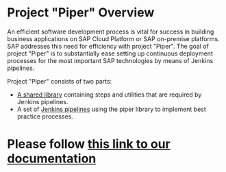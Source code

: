 # Project "Piper" Overview

An efficient software development process is vital for success in building business applications on SAP Cloud Platform or SAP on-premise platforms.
SAP addresses this need for efficiency with project "Piper". The goal of project "Piper" is to substantially ease setting up continuous deployment processes for the most important SAP technologies by means of Jenkins pipelines.

Project "Piper" consists of two parts:

 * [A shared library][piper-library] containing steps and utilities that are required by Jenkins pipelines.
 * A set of [Jenkins pipelines][piper-pipelines] using the piper library to implement best practice processes.

# Please follow [this link to our documentation][piper-library-pages]

[piper-library]: https://github.com/SAP/jenkins-library
[piper-pipelines]: https://github.com/SAP/jenkins-pipelines
[piper-library-pages]: https://sap.github.io/jenkins-library
